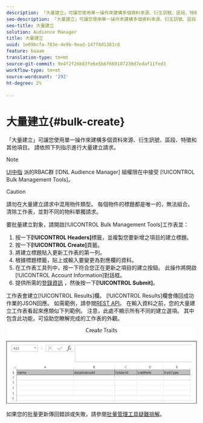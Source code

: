 ```yaml
---
description: 「大量建立」可讓您使用單一操作來建構多個資料來源、衍生訊號、區段、特徵和其他項目。 請依照下列指示進行大量建立請求。
seo-description: 「大量建立」可讓您使用單一操作來建構多個資料來源、衍生訊號、區段、特徵和其他項目。 請依照下列指示進行大量建立請求。
seo-title: 大量建立
solution: Audience Manager
title: 大量建立
uuid: 1e09bcfa-783e-4e9b-9ead-147f8d1381c8
feature: baaam
translation-type: tm+mt
source-git-commit: 9e4f2f26b83fe6e5b6f669107239d7edaf11fed3
workflow-type: tm+mt
source-wordcount: '292'
ht-degree: 2%

---
```



# 大量建立{#bulk-create}

「大量建立」可讓您使用單一操作來建構多個資料來源、衍生訊號、區段、特徵和其他項目。 請依照下列指示進行大量建立請求。

<!-- 

t_bulk_create.xml

 -->

>[!NOTE]
>
>[UI中指](../../features/administration/administration-overview.md) 派的RBAC群 [!DNL Audience Manager] 組權限在中接受 [!UICONTROL Bulk Management Tools]。

>[!CAUTION]
>
>請勿在大量建立請求中混用物件類型。 每個物件的標題都是唯一的，無法組合。 清除工作表，並對不同的物料單獨請求。

要批量建立對象，請開啟[!UICONTROL Bulk Management Tools]工作表並：

1. 按一下&#x200B;**[!UICONTROL Headers]**&#x200B;標籤，並複製您要新增之項目的建立標題。
2. 按一下&#x200B;**[!UICONTROL Create]**&#x200B;頁籤。
3. 將建立標題貼入更新工作表的第一列。
4. 根據標題標籤，貼上或輸入要變更為對應欄的資料。
5. 在工作表工具列中，按一下符合您正在更新之項目的建立按鈕。
此操作將開啟[!UICONTROL Account Information]對話框。
6. 提供所需的[登錄資訊](../../reference/bulk-management-tools/bulk-management-intro.md#auth-reqs) ，然後按一下&#x200B;**[!UICONTROL Submit]**。

工作表會建立[!UICONTROL Results]欄。 [!UICONTROL Results]欄會傳回成功作業的JSON回應。 如需範例，請參閱[REST API](../../api/rest-api-main/rest-api-main.md)。 在輸入資料之前，您的大量建立工作表看起來應類似下列範例。 注意，此處不顯示所有不同的建立選項。 其中包含此功能，可協助您瞭解完成的工作表的外觀。

![](assets/cretetraits.png)

如果您的批量更新傳回錯誤或失敗，請參閱[批量管理工具疑難排解](../../reference/bulk-management-tools/bulk-troubleshooting.md)。
